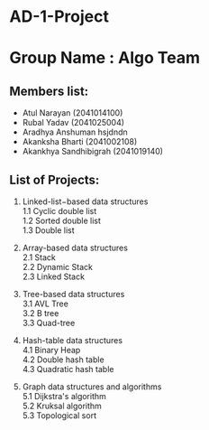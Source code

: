 # AD-1-Project

# Group Name :  Algo Team

## Members list:

- Atul Narayan (2041014100)
- Rubal Yadav (2041025004)
- Aradhya Anshuman hsjdndn
- Akanksha Bharti (2041002108)
- Akankhya Sandhibigrah (2041019140)

##  List of Projects:

1. Linked-list−based data structures 
   </br>
   1.1 Cyclic double list
   </br>
   1.2 Sorted double list
   </br>
   1.3 Double list
   </br>

2. Array-based data structures
   </br>
   2.1 Stack
   </br>
   2.2 Dynamic Stack
   </br>
   2.3 Linked Stack
   </br>

3. Tree-based data structures
   </br>
   3.1 AVL Tree
   </br>
   3.2 B tree
   </br>
   3.3 Quad-tree
   </br>
4. Hash-table data structures
   </br>
   4.1 Binary Heap
   </br>
   4.2 Double hash table
   </br>
   4.3 Quadratic hash table
   </br>
5. Graph data structures and algorithms
   </br>
   5.1 Dijkstra's algorithm
   </br>
   5.2 Kruksal algorithm
   </br>
   5.3 Topological sort
   </br>
